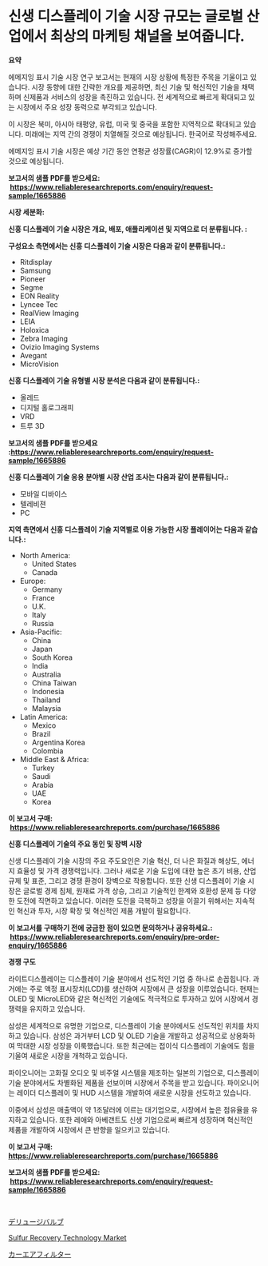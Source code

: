 <p><h1>신생 디스플레이 기술 시장 규모는 글로벌 산업에서 최상의 마케팅 채널을 보여줍니다.</h1></p><p><strong>요약</strong></p>
<p><p>에메지잉 표시 기술 시장 연구 보고서는 현재의 시장 상황에 특정한 주목을 기울이고 있습니다. 시장 동향에 대한 간략한 개요를 제공하면, 최신 기술 및 혁신적인 기술을 채택하며 신제품과 서비스의 성장을 촉진하고 있습니다. 전 세계적으로 빠르게 확대되고 있는 시장에서 주요 성장 동력으로 부각되고 있습니다.</p><p>이 시장은 북미, 아시아 태평양, 유럽, 미국 및 중국을 포함한 지역적으로 확대되고 있습니다. 미래에는 지역 간의 경쟁이 치열해질 것으로 예상됩니다. 한국어로 작성해주세요.</p><p>에메지잉 표시 기술 시장은 예상 기간 동안 연평균 성장률(CAGR)이 12.9%로 증가할 것으로 예상됩니다.</p></p>
<p><strong>보고서의 샘플 PDF를 받으세요: &nbsp;<a href="https://www.reliableresearchreports.com/enquiry/request-sample/1665886">https://www.reliableresearchreports.com/enquiry/request-sample/1665886</a></strong></p>
<p><strong>시장 세분화:</strong></p>
<p><strong> 신흥 디스플레이 기술 시장은 개요, 배포, 애플리케이션 및 지역으로 더 분류됩니다. :</strong></p>
<p><strong>구성요소 측면에서는 신흥 디스플레이 기술 시장은 다음과 같이 분류됩니다.:</strong></p>
<p><ul><li>Ritdisplay</li><li>Samsung</li><li>Pioneer</li><li>Segme</li><li>EON Reality</li><li>Lyncee Tec</li><li>RealView Imaging</li><li>LEIA</li><li>Holoxica</li><li>Zebra Imaging</li><li>Ovizio Imaging Systems</li><li>Avegant</li><li>MicroVision</li></ul></p>
<p><strong> 신흥 디스플레이 기술 유형별 시장 분석은 다음과 같이 분류됩니다.:</strong></p>
<p><ul><li>올레드</li><li>디지털 홀로그래피</li><li>VRD</li><li>트루 3D</li></ul></p>
<p><strong>보고서의 샘플 PDF를 받으세요 :<a href="https://www.reliableresearchreports.com/enquiry/request-sample/1665886">https://www.reliableresearchreports.com/enquiry/request-sample/1665886</a></strong></p>
<p><strong> 신흥 디스플레이 기술 응용 분야별 시장 산업 조사는 다음과 같이 분류됩니다.:</strong></p>
<p><ul><li>모바일 디바이스</li><li>텔레비젼</li><li>PC</li></ul></p>
<p><strong>지역 측면에서 신흥 디스플레이 기술 지역별로 이용 가능한 시장 플레이어는 다음과 같습니다.:</strong></p>
<p><ul>
    <li>
        North America:
        <ul>
            <li>United States</li>
            <li>Canada</li>
        </ul>
    </li>
    <li>
        Europe:
        <ul>
            <li>Germany</li>
            <li>France</li>
            <li>U.K.</li>
            <li>Italy</li>
            <li>Russia</li>
        </ul>
    </li>
    <li>
        Asia-Pacific:
        <ul>
            <li>China</li>
            <li>Japan</li>
            <li>South Korea</li>
            <li>India</li>
            <li>Australia</li>
            <li>China Taiwan</li>
            <li>Indonesia</li>
            <li>Thailand</li>
            <li>Malaysia</li>
        </ul>
    </li>
    <li>
        Latin America:
        <ul>
            <li>Mexico</li>
            <li>Brazil</li>
            <li>Argentina Korea</li>
            <li>Colombia</li>
        </ul>
    </li>
    <li>
        Middle East & Africa:
        <ul>
            <li>Turkey</li>
            <li>Saudi</li>
            <li>Arabia</li>
            <li>UAE</li>
            <li>Korea</li>
        </ul>
    </li>
    </ul></p>
<p><strong>이 보고서 구매: &nbsp;<a href="https://www.reliableresearchreports.com/purchase/1665886">https://www.reliableresearchreports.com/purchase/1665886</a></strong></p>
<p><strong>신흥 디스플레이 기술의 주요 동인 및 장벽 시장</strong></p>
<p><p>신생 디스플레이 기술 시장의 주요 주도요인은 기술 혁신, 더 나은 화질과 해상도, 에너지 효율성 및 가격 경쟁력입니다. 그러나 새로운 기술 도입에 대한 높은 초기 비용, 산업 규제 및 표준, 그리고 경쟁 환경이 장벽으로 작용합니다. 또한 신생 디스플레이 기술 시장은 글로벌 경제 침체, 원재료 가격 상승, 그리고 기술적인 한계와 호환성 문제 등 다양한 도전에 직면하고 있습니다. 이러한 도전을 극복하고 성장을 이끌기 위해서는 지속적인 혁신과 투자, 시장 확장 및 혁신적인 제품 개발이 필요합니다.</p></p>
<p><strong>이 보고서를 구매하기 전에 궁금한 점이 있으면 문의하거나 공유하세요.: &nbsp;<a href="https://www.reliableresearchreports.com/enquiry/pre-order-enquiry/1665886">https://www.reliableresearchreports.com/enquiry/pre-order-enquiry/1665886</a></strong></p>
<p><strong>경쟁 구도</strong></p>
<p><p>라이트디스플레이는 디스플레이 기술 분야에서 선도적인 기업 중 하나로 손꼽힙니다. 과거에는 주로 액정 표시장치(LCD)를 생산하여 시장에서 큰 성장을 이루었습니다. 현재는 OLED 및 MicroLED와 같은 혁신적인 기술에도 적극적으로 투자하고 있어 시장에서 경쟁력을 유지하고 있습니다.</p><p>삼성은 세계적으로 유명한 기업으로, 디스플레이 기술 분야에서도 선도적인 위치를 차지하고 있습니다. 삼성은 과거부터 LCD 및 OLED 기술을 개발하고 성공적으로 상용화하여 막대한 시장 성장을 이룩했습니다. 또한 최근에는 접이식 디스플레이 기술에도 힘을 기울여 새로운 시장을 개척하고 있습니다.</p><p>파이오니어는 고화질 오디오 및 비주얼 시스템을 제조하는 일본의 기업으로, 디스플레이 기술 분야에서도 차별화된 제품을 선보이며 시장에서 주목을 받고 있습니다. 파이오니어는 레이더 디스플레이 및 HUD 시스템을 개발하여 새로운 시장을 선도하고 있습니다.</p><p>이중에서 삼성은 매출액이 약 1조달러에 이르는 대기업으로, 시장에서 높은 점유율을 유지하고 있습니다. 또한 레애와 아베갠트도 신생 기업으로써 빠르게 성장하며 혁신적인 제품을 개발하여 시장에서 큰 반향을 일으키고 있습니다.</p></p>
<p><strong>이 보고서 구매: &nbsp; <a href="https://www.reliableresearchreports.com/purchase/1665886">https://www.reliableresearchreports.com/purchase/1665886</a></strong></p>
<p><strong>보고서의 샘플 PDF를 받으세요: &nbsp;<a href="https://www.reliableresearchreports.com/enquiry/request-sample/1665886">https://www.reliableresearchreports.com/enquiry/request-sample/1665886</a></strong><strong></strong></p>
<p>&nbsp;</p>
<p><p><a href="https://medium.com/@emmittkutch2023/2024%E5%B9%B4%E3%81%8B%E3%82%892031%E5%B9%B4%E3%81%BE%E3%81%A7%E3%81%AE%E6%9C%9F%E9%96%93%E3%81%AE%E3%83%87%E3%83%AA%E3%83%A5%E3%83%BC%E3%82%B8%E3%83%90%E3%83%AB%E3%83%96%E5%B8%82%E5%A0%B4%E5%88%86%E6%9E%90%E3%81%A8%E8%A6%8F%E6%A8%A1%E3%81%AE%E4%BA%88%E6%B8%AC-7170f7f9f5db">デリュージバルブ</a></p><p><a href="https://eight-handstand-8fb.notion.site/Sulfur-Recovery-Technology-Market-Size-Focuses-on-Market-Dynamics-In-Depth-Analysis-and-Future-Proj-bddffaab840841d08e231f6714de041d">Sulfur Recovery Technology Market</a></p><p><a href="https://medium.com/@skylarreilly36/%E8%BB%8A%E3%81%AE%E3%82%A8%E3%82%A2%E3%83%95%E3%82%A3%E3%83%AB%E3%82%BF%E3%83%BC%E3%83%9E%E3%83%BC%E3%82%B1%E3%83%83%E3%83%88%E3%81%AE%E8%A6%8F%E6%A8%A1-cagr-%E3%83%88%E3%83%AC%E3%83%B3%E3%83%89204-2030-028ab206053a">カーエアフィルター</a></p></p>
